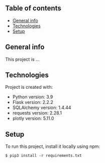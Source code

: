 ## Table of contents
* [General info](#general-info)
* [Technologies](#technologies)
* [Setup](#setup)

## General info
This project is ...
	
## Technologies
Project is created with:
* Python version: 3.9
* Flask version: 2.2.2
* SQLAlchemy version: 1.4.44
* requests version: 2.28.1
* plotly version: 5.11.0

	
## Setup
To run this project, install it locally using npm:

```
$ pip3 install -r requirements.txt
```
